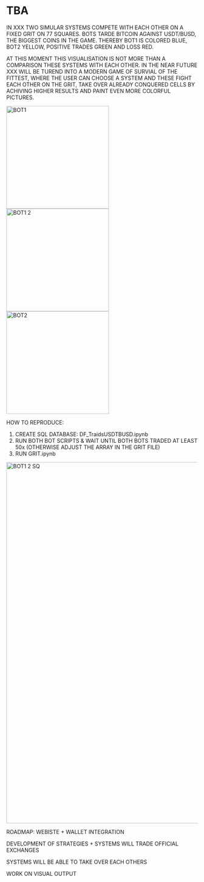 # TBA

IN XXX TWO SIMULAR SYSTEMS COMPETE WITH EACH OTHER ON A FIXED GRIT ON 77 SQUARES. BOTS TARDE BITCOIN AGAINST USDT/BUSD, THE BIGGEST COINS IN THE GAME. 
THEREBY BOT1 IS COLORED BLUE, BOT2 YELLOW, POSITIVE TRADES GREEN AND LOSS RED. 

AT THIS MOMENT THIS VISUALISATION IS NOT MORE THAN A COMPARISON THESE SYSTEMS WITH EACH OTHER.
IN THE NEAR FUTURE XXX WILL BE TUREND INTO A MODERN GAME OF SURVIAL OF THE FITTEST,
WHERE THE USER CAN CHOOSE A SYSTEM AND THESE FIGHT EACH OTHER ON THE GRIT, TAKE OVER ALREADY CONQUERED CELLS BY ACHIVING HIGHER RESULTS 
AND PAINT EVEN MORE COLORFUL PICTURES. 


<img width="270" alt="BOT1" src="https://user-images.githubusercontent.com/99321938/181208694-5a6d3538-0cca-4b80-83c2-dc1699e84d26.png"><img width="270" alt="BOT1 2" src="https://user-images.githubusercontent.com/99321938/181208700-657f9a41-a5e1-43f3-94fb-dcc065fe030a.png"> <img width="270" alt="BOT2" src="https://user-images.githubusercontent.com/99321938/181208703-c1b7af81-4587-432f-8608-fa6a162ce15b.png">

HOW TO REPRODUCE: 

1. CREATE SQL DATABASE: DF_TraidsUSDTBUSD.ipynb 
2. RUN BOTH BOT SCRIPTS & WAIT UNTIL BOTH BOTS TRADED AT LEAST 50x (OTHERWISE ADJUST THE ARRAY IN THE GRIT FILE)
3. RUN GRIT.ipynb

<img width="950" alt="BOT1 2 SQ" src="https://user-images.githubusercontent.com/99321938/181208701-2747456e-fd43-4c7b-9751-1e494e383583.png">

ROADMAP: 
WEBISTE + WALLET INTEGRATION 

DEVELOPMENT OF STRATEGIES + SYSTEMS WILL TRADE OFFICIAL EXCHANGES 

SYSTEMS WILL BE ABLE TO TAKE OVER EACH OTHERS 

WORK ON VISUAL OUTPUT 
